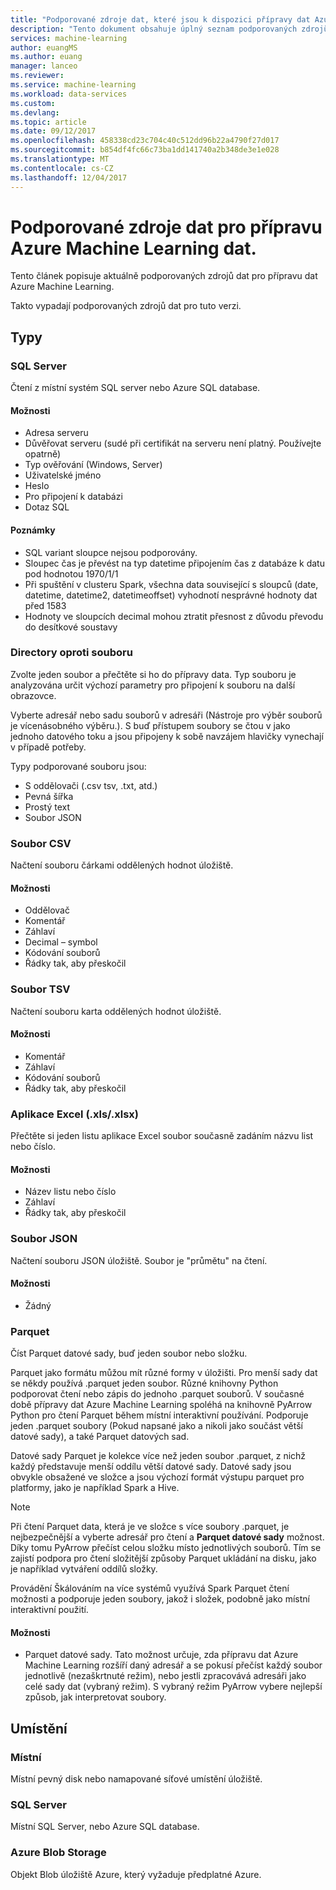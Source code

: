 ```yaml
---
title: "Podporované zdroje dat, které jsou k dispozici přípravy dat Azure Machine Learning | Microsoft Docs"
description: "Tento dokument obsahuje úplný seznam podporovaných zdrojů dat k dispozici pro přípravu dat Azure Machine Learning."
services: machine-learning
author: euangMS
ms.author: euang
manager: lanceo
ms.reviewer: 
ms.service: machine-learning
ms.workload: data-services
ms.custom: 
ms.devlang: 
ms.topic: article
ms.date: 09/12/2017
ms.openlocfilehash: 458338cd23c704c40c512dd96b22a4790f27d017
ms.sourcegitcommit: b854df4fc66c73ba1dd141740a2b348de3e1e028
ms.translationtype: MT
ms.contentlocale: cs-CZ
ms.lasthandoff: 12/04/2017
---
```

# <a name="supported-data-sources-for-azure-machine-learning-data-preparation"></a>Podporované zdroje dat pro přípravu Azure Machine Learning dat. 
Tento článek popisuje aktuálně podporovaných zdrojů dat pro přípravu dat Azure Machine Learning.

Takto vypadají podporovaných zdrojů dat pro tuto verzi.

## <a name="types"></a>Typy 

### <a name="sql-server"></a>SQL Server
Čtení z místní systém SQL server nebo Azure SQL database.

#### <a name="options"></a>Možnosti
- Adresa serveru
- Důvěřovat serveru (sudé při certifikát na serveru není platný. Používejte opatrně)
- Typ ověřování (Windows, Server)
- Uživatelské jméno
- Heslo
- Pro připojení k databázi
- Dotaz SQL

#### <a name="notes"></a>Poznámky
- SQL variant sloupce nejsou podporovány.
- Sloupec čas je převést na typ datetime připojením čas z databáze k datu pod hodnotou 1970/1/1
- Při spuštění v clusteru Spark, všechna data související s sloupců (date, datetime, datetime2, datetimeoffset) vyhodnotí nesprávné hodnoty dat před 1583
- Hodnoty ve sloupcích decimal mohou ztratit přesnost z důvodu převodu do desítkové soustavy

### <a name="directory-vs-file"></a>Directory oproti souboru
Zvolte jeden soubor a přečtěte si ho do přípravy data. Typ souboru je analyzována určit výchozí parametry pro připojení k souboru na další obrazovce.

Vyberte adresář nebo sadu souborů v adresáři (Nástroje pro výběr souborů je vícenásobného výběru.). S buď přístupem soubory se čtou v jako jednoho datového toku a jsou připojeny k sobě navzájem hlavičky vynechají v případě potřeby.

Typy podporované souboru jsou:
- S oddělovači (.csv tsv, .txt, atd.)
- Pevná šířka
- Prostý text
- Soubor JSON

### <a name="csv-file"></a>Soubor CSV
Načtení souboru čárkami oddělených hodnot úložiště.

#### <a name="options"></a>Možnosti
- Oddělovač
- Komentář
- Záhlaví
- Decimal – symbol
- Kódování souborů
- Řádky tak, aby přeskočil

### <a name="tsv-file"></a>Soubor TSV
Načtení souboru karta oddělených hodnot úložiště.

#### <a name="options"></a>Možnosti
- Komentář
- Záhlaví
- Kódování souborů
- Řádky tak, aby přeskočil

### <a name="excel-xlsxlsx"></a>Aplikace Excel (.xls/.xlsx)
Přečtěte si jeden listu aplikace Excel soubor současně zadáním názvu list nebo číslo.

#### <a name="options"></a>Možnosti
- Název listu nebo číslo
- Záhlaví
- Řádky tak, aby přeskočil

### <a name="json-file"></a>Soubor JSON
Načtení souboru JSON úložiště. Soubor je "průmětu" na čtení.

#### <a name="options"></a>Možnosti
- Žádný

### <a name="parquet"></a>Parquet
Číst Parquet datové sady, buď jeden soubor nebo složku.

Parquet jako formátu můžou mít různé formy v úložišti. Pro menší sady dat se někdy používá .parquet jeden soubor. Různé knihovny Python podporovat čtení nebo zápis do jednoho .parquet souborů. V současné době přípravy dat Azure Machine Learning spoléhá na knihovně PyArrow Python pro čtení Parquet během místní interaktivní používání. Podporuje jeden .parquet soubory (Pokud napsané jako a nikoli jako součást větší datové sady), a také Parquet datových sad.

Datové sady Parquet je kolekce více než jeden soubor .parquet, z nichž každý představuje menší oddílu větší datové sady. Datové sady jsou obvykle obsažené ve složce a jsou výchozí formát výstupu parquet pro platformy, jako je například Spark a Hive.

>[!NOTE]
>Při čtení Parquet data, která je ve složce s více soubory .parquet, je nejbezpečnější a vyberte adresář pro čtení a **Parquet datové sady** možnost. Díky tomu PyArrow přečíst celou složku místo jednotlivých souborů. Tím se zajistí podpora pro čtení složitější způsoby Parquet ukládání na disku, jako je například vytváření oddílů složky.

Provádění Škálováním na více systémů využívá Spark Parquet čtení možnosti a podporuje jeden soubory, jakož i složek, podobně jako místní interaktivní použití.

#### <a name="options"></a>Možnosti
- Parquet datové sady. Tato možnost určuje, zda přípravu dat Azure Machine Learning rozšíří daný adresář a se pokusí přečíst každý soubor jednotlivě (nezaškrtnuté režim), nebo jestli zpracovává adresáři jako celé sady dat (vybraný režim). S vybraný režim PyArrow vybere nejlepší způsob, jak interpretovat soubory.


## <a name="locations"></a>Umístění
### <a name="local"></a>Místní
Místní pevný disk nebo namapované síťové umístění úložiště.

### <a name="sql-server"></a>SQL Server
Místní SQL Server, nebo Azure SQL database.

### <a name="azure-blob-storage"></a>Azure Blob Storage
Objekt Blob úložiště Azure, který vyžaduje předplatné Azure.

